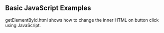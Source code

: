 ## Basic JavaScript Examples

getElementById.html shows how to change the inner HTML on button click using JavaScript.
